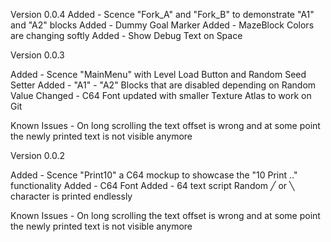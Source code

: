 Version 0.0.4
Added - Scence "Fork_A" and "Fork_B" to demonstrate "A1" and "A2" blocks
Added - Dummy Goal Marker
Added - MazeBlock Colors are changing softly
Added - Show Debug Text on Space

Version 0.0.3

Added - Scence "MainMenu" with Level Load Button and Random Seed Setter
Added - "A1" - "A2" Blocks that are disabled depending on Random Value
Changed - C64 Font updated with smaller Texture Atlas to work on Git 

Known Issues - On long scrolling the text offset is wrong and at some point the newly printed text is not 
visible anymore

Version 0.0.2

Added - Scence "Print10" a C64 mockup to showcase the "10 Print .." functionality
Added - C64 Font
Added - 64 text script Random ╱ or ╲ character is printed endlessly

Known Issues - On long scrolling the text offset is wrong and at some point the newly printed text is not 
visible anymore